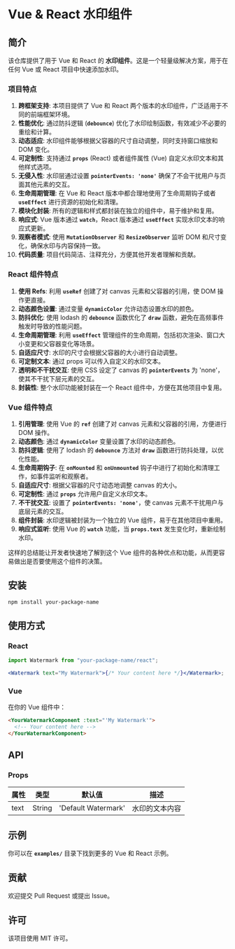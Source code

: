 # **Vue & React 水印组件**

## **简介**

该仓库提供了用于 Vue 和 React 的 **水印组件**。这是一个轻量级解决方案，用于在任何 Vue 或 React 项目中快速添加水印。

### **项目特点**

1. **跨框架支持**: 本项目提供了 Vue 和 React 两个版本的水印组件，广泛适用于不同的前端框架环境。
2. **性能优化**: 通过防抖逻辑 (**`debounce`**) 优化了水印绘制函数，有效减少不必要的重绘和计算。
3. **动态适应**: 水印组件能够根据父容器的尺寸自动调整，同时支持窗口缩放和 DOM 变化。
4. **可定制性**: 支持通过 **`props`** (React) 或者组件属性 (Vue) 自定义水印文本和其他样式选项。
5. **无侵入性**: 水印层通过设置 **`pointerEvents: 'none'`** 确保了不会干扰用户与页面其他元素的交互。
6. **生命周期管理**: 在 Vue 和 React 版本中都合理地使用了生命周期钩子或者 **`useEffect`** 进行资源的初始化和清理。
7. **模块化封装**: 所有的逻辑和样式都封装在独立的组件中，易于维护和复用。
8. **响应式**: Vue 版本通过 **`watch`**，React 版本通过 **`useEffect`** 实现水印文本的响应式更新。
9. **观察者模式**: 使用 **`MutationObserver`** 和 **`ResizeObserver`** 监听 DOM 和尺寸变化，确保水印与内容保持一致。
10. **代码质量**: 项目代码简洁、注释充分，方便其他开发者理解和贡献。

### **React 组件特点**

1. **使用 Refs**: 利用 **`useRef`** 创建了对 canvas 元素和父容器的引用，使 DOM 操作更直接。
2. **动态颜色设置**: 通过变量 **`dynamicColor`** 允许动态设置水印的颜色。
3. **防抖优化**: 使用 lodash 的 **`debounce`** 函数优化了 **`draw`** 函数，避免在高频事件触发时导致的性能问题。
4. **生命周期管理**: 利用 **`useEffect`** 管理组件的生命周期，包括初次渲染、窗口大小变更和父容器变化等场景。
5. **自适应尺寸**: 水印的尺寸会根据父容器的大小进行自动调整。
6. **可定制文本**: 通过 props 可以传入自定义的水印文本。
7. **透明和不干扰交互**: 使用 CSS 设定了 canvas 的 **`pointerEvents`** 为 'none'，使其不干扰下层元素的交互。
8. **封装性**: 整个水印功能被封装在一个 React 组件中，方便在其他项目中复用。

### **Vue 组件特点**

1. **引用管理**: 使用 Vue 的 **`ref`** 创建了对 canvas 元素和父容器的引用，方便进行 DOM 操作。
2. **动态颜色**: 通过 **`dynamicColor`** 变量设置了水印的动态颜色。
3. **防抖逻辑**: 使用了 lodash 的 **`debounce`** 方法对 **`draw`** 函数进行防抖处理，以优化性能。
4. **生命周期钩子**: 在 **`onMounted`** 和 **`onUnmounted`** 钩子中进行了初始化和清理工作，如事件监听和观察者。
5. **自适应尺寸**: 根据父容器的尺寸动态地调整 canvas 的大小。
6. **可定制性**: 通过 **`props`** 允许用户自定义水印文本。
7. **不干扰交互**: 设置了 **`pointerEvents: 'none'`**，使 canvas 元素不干扰用户与底层元素的交互。
8. **组件封装**: 水印逻辑被封装为一个独立的 Vue 组件，易于在其他项目中重用。
9. **响应式监听**: 使用 Vue 的 **`watch`** 功能，当 **`props.text`** 发生变化时，重新绘制水印。

这样的总结能让开发者快速地了解到这个 Vue 组件的各种优点和功能，从而更容易做出是否要使用这个组件的决策。

## **安装**

```bash
npm install your-package-name
```

## **使用方式**

### **React**

```jsx
import Watermark from "your-package-name/react";

<Watermark text="My Watermark">{/* Your content here */}</Watermark>;
```

### **Vue**

在你的 Vue 组件中：

```html
<YourWatermarkComponent :text="'My Watermark'">
  <!-- Your content here -->
</YourWatermarkComponent>
```

## **API**

### **Props**

| 属性 | 类型   | 默认值              | 描述           |
| ---- | ------ | ------------------- | -------------- |
| text | String | 'Default Watermark' | 水印的文本内容 |

## **示例**

你可以在 **`examples/`** 目录下找到更多的 Vue 和 React 示例。

## **贡献**

欢迎提交 Pull Request 或提出 Issue。

## **许可**

该项目使用 MIT 许可。
